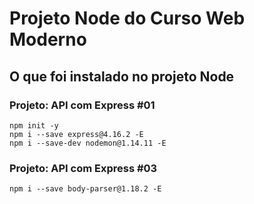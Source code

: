 # Projeto Node do Curso Web Moderno

## O que foi instalado no projeto Node

### Projeto: API com Express #01

```node
npm init -y
npm i --save express@4.16.2 -E
npm i --save-dev nodemon@1.14.11 -E
```

### Projeto: API com Express #03

```node
npm i --save body-parser@1.18.2 -E
 ```